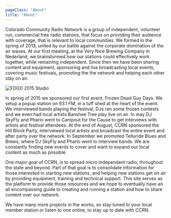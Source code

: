 ```yaml
---
pageClass: "About"
title: "About"
---
```


Colorado Community Radio Network is a group of independent, volunteer run, commercial free radio stations, that focus on providing their audience with coverage, that is relevant to local communities. We formed in the spring of 2013, united by our battle against the corporate domination of the air waves. At our first meeting, at the Very Nice Brewing Company in Nederland, we brainstormed how our stations could effectively work together, while remaining independent. Since then we have been sharing content and equipment, sponsoring and live broadcasting local events, covering music festivals, promoting the the network and helping each other stay on air.

![FDGD 2015 Studio](/assets/FDGD2015.jpg "FDGD Studio 2015")

In spring of 2015 we sponsored our first event, Frozen Dead Guy Days. We setup a popup station on 93.1 FM, in a tuff shed at the heart of the event. We interviewed bands playing the festival, DJs ran some frozen contests and we even had local artists Banshee Tree play live on air. In may DJ SkyFly and Pharlo went to Campout for the Cause to get interviews with artists and festival attendees. At the end of August, CCRN sponsored the Hill Block Party, interviewed local artists and broadcast the entire event and after party over the network. In September we promoted Telluride Blues and Brews, where DJ SkyFly and Pharlo went to interview bands. We are constantly finding new events to cover and want to expand our local content as much as possible.

One major goal of CCRN, is to spread micro independent radio, throughout the state and beyond. Part of that goal is to consolidate information for those interested in starting new stations, and helping new stations get on air by providing equipment, training and technical support. This site serves as the platform to provide those resources and we hope to eventually have an all encompassing guide to creating and running a station and how to share content over our network.

We have many more projects in the works, so stay tuned to your local member station or listen to one online, to stay up to date with CCRN.
